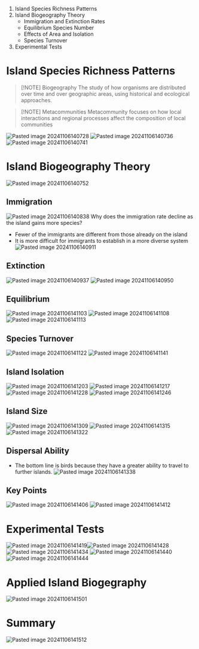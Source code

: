 1. Island Species Richness Patterns
2. Island Biogeography Theory
	- Immigration and Extinction Rates
	- Equilibrium Species Number
	- Effects of Area and Isolation
	- Species Turnover
3. Experimental Tests

# Island Species Richness Patterns

> [!NOTE] Biogeography
> The study of how organisms are distributed over time and over geographic areas, using historical and ecological approaches.

> [!NOTE] Metacommunities
> Metacommunity focuses on how local interactions and regional processes affect the composition of local communities


![Pasted image 20241106140728](Pasted%20image%2020241106140728.png)
![Pasted image 20241106140736](Pasted%20image%2020241106140736.png)
![Pasted image 20241106140741](Pasted%20image%2020241106140741.png)

# Island Biogeography Theory
![Pasted image 20241106140752](Pasted%20image%2020241106140752.png)
## Immigration
![Pasted image 20241106140838](Pasted%20image%2020241106140838.png)
Why does the immigration rate decline as the island gains more species?
- Fewer of the immigrants are different from those already on the island
- It is more difficult for immigrants to establish in a more diverse system
![Pasted image 20241106140911](Pasted%20image%2020241106140911.png)

## Extinction
![Pasted image 20241106140937](Pasted%20image%2020241106140937.png)
![Pasted image 20241106140950](Pasted%20image%2020241106140950.png)

## Equilibrium
![Pasted image 20241106141103](Pasted%20image%2020241106141103.png)
![Pasted image 20241106141108](Pasted%20image%2020241106141108.png)
![Pasted image 20241106141113](Pasted%20image%2020241106141113.png)

## Species Turnover
![Pasted image 20241106141122](Pasted%20image%2020241106141122.png)
![Pasted image 20241106141141](Pasted%20image%2020241106141141.png)

## Island Isolation
![Pasted image 20241106141203](Pasted%20image%2020241106141203.png)
![Pasted image 20241106141217](Pasted%20image%2020241106141217.png)
![Pasted image 20241106141228](Pasted%20image%2020241106141228.png)
![Pasted image 20241106141246](Pasted%20image%2020241106141246.png)

## Island Size
![Pasted image 20241106141309](Pasted%20image%2020241106141309.png)
![Pasted image 20241106141315](Pasted%20image%2020241106141315.png)
![Pasted image 20241106141322](Pasted%20image%2020241106141322.png)

## Dispersal Ability
- The bottom line is birds because they have a greater ability to travel to further islands.
![Pasted image 20241106141338](Pasted%20image%2020241106141338.png)

## Key Points
![Pasted image 20241106141406](Pasted%20image%2020241106141406.png)
![Pasted image 20241106141412](Pasted%20image%2020241106141412.png)

# Experimental Tests
![Pasted image 20241106141419](Pasted%20image%2020241106141419.png)![Pasted image 20241106141428](Pasted%20image%2020241106141428.png)
![Pasted image 20241106141434](Pasted%20image%2020241106141434.png)
![Pasted image 20241106141440](Pasted%20image%2020241106141440.png)
![Pasted image 20241106141444](Pasted%20image%2020241106141444.png)

# Applied Island Biogegraphy
![Pasted image 20241106141501](Pasted%20image%2020241106141501.png)

# Summary
![Pasted image 20241106141512](Pasted%20image%2020241106141512.png)
